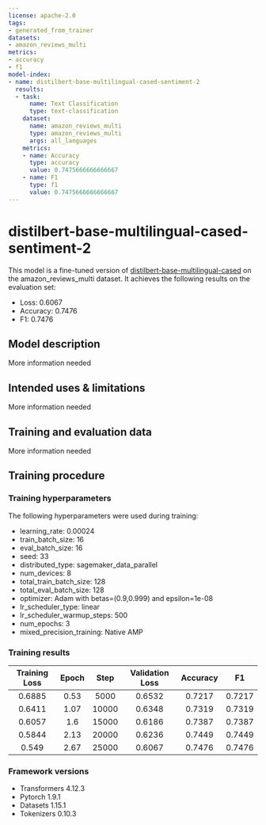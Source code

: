 ```yaml
---
license: apache-2.0
tags:
- generated_from_trainer
datasets:
- amazon_reviews_multi
metrics:
- accuracy
- f1
model-index:
- name: distilbert-base-multilingual-cased-sentiment-2
  results:
  - task:
      name: Text Classification
      type: text-classification
    dataset:
      name: amazon_reviews_multi
      type: amazon_reviews_multi
      args: all_languages
    metrics:
    - name: Accuracy
      type: accuracy
      value: 0.7475666666666667
    - name: F1
      type: f1
      value: 0.7475666666666667
---
```


<!-- This model card has been generated automatically according to the information the Trainer had access to. You
should probably proofread and complete it, then remove this comment. -->

# distilbert-base-multilingual-cased-sentiment-2

This model is a fine-tuned version of [distilbert-base-multilingual-cased](https://huggingface.co/distilbert-base-multilingual-cased) on the amazon_reviews_multi dataset.
It achieves the following results on the evaluation set:
- Loss: 0.6067
- Accuracy: 0.7476
- F1: 0.7476

## Model description

More information needed

## Intended uses & limitations

More information needed

## Training and evaluation data

More information needed

## Training procedure

### Training hyperparameters

The following hyperparameters were used during training:
- learning_rate: 0.00024
- train_batch_size: 16
- eval_batch_size: 16
- seed: 33
- distributed_type: sagemaker_data_parallel
- num_devices: 8
- total_train_batch_size: 128
- total_eval_batch_size: 128
- optimizer: Adam with betas=(0.9,0.999) and epsilon=1e-08
- lr_scheduler_type: linear
- lr_scheduler_warmup_steps: 500
- num_epochs: 3
- mixed_precision_training: Native AMP

### Training results

| Training Loss | Epoch | Step  | Validation Loss | Accuracy | F1     |
|:-------------:|:-----:|:-----:|:---------------:|:--------:|:------:|
| 0.6885        | 0.53  | 5000  | 0.6532          | 0.7217   | 0.7217 |
| 0.6411        | 1.07  | 10000 | 0.6348          | 0.7319   | 0.7319 |
| 0.6057        | 1.6   | 15000 | 0.6186          | 0.7387   | 0.7387 |
| 0.5844        | 2.13  | 20000 | 0.6236          | 0.7449   | 0.7449 |
| 0.549         | 2.67  | 25000 | 0.6067          | 0.7476   | 0.7476 |


### Framework versions

- Transformers 4.12.3
- Pytorch 1.9.1
- Datasets 1.15.1
- Tokenizers 0.10.3
